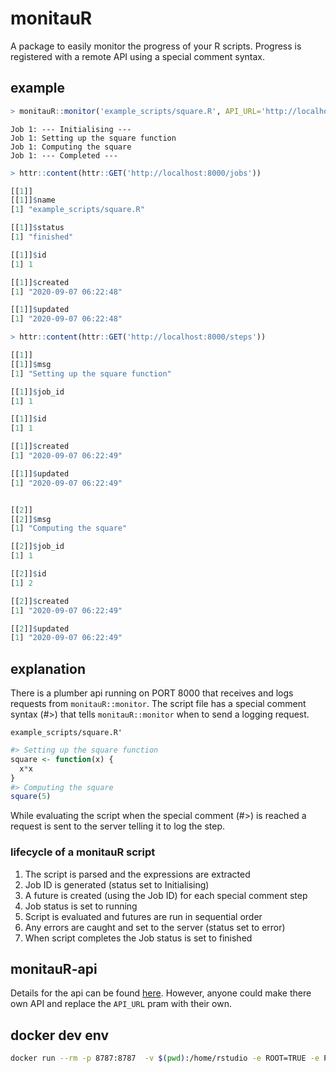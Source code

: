 # monitauR

A package to easily monitor the progress of your R scripts. Progress is registered with a remote API using a special comment syntax.

## example 

```R
> monitauR::monitor('example_scripts/square.R', API_URL='http://localhost:8000/')
```
```
Job 1: --- Initialising ---
Job 1: Setting up the square function
Job 1: Computing the square
Job 1: --- Completed ---
```
```R
> httr::content(httr::GET('http://localhost:8000/jobs'))
```
```R
[[1]]
[[1]]$name
[1] "example_scripts/square.R"

[[1]]$status
[1] "finished"

[[1]]$id
[1] 1

[[1]]$created
[1] "2020-09-07 06:22:48"

[[1]]$updated
[1] "2020-09-07 06:22:48"
```
```R
> httr::content(httr::GET('http://localhost:8000/steps'))

```
```R
[[1]]
[[1]]$msg
[1] "Setting up the square function"

[[1]]$job_id
[1] 1

[[1]]$id
[1] 1

[[1]]$created
[1] "2020-09-07 06:22:49"

[[1]]$updated
[1] "2020-09-07 06:22:49"


[[2]]
[[2]]$msg
[1] "Computing the square"

[[2]]$job_id
[1] 1

[[2]]$id
[1] 2

[[2]]$created
[1] "2020-09-07 06:22:49"

[[2]]$updated
[1] "2020-09-07 06:22:49"
```

## explanation 

There is a plumber api running on PORT 8000 that receives and logs requests from `monitauR::monitor`. The script file has a special comment syntax (#>) that tells `monitauR::monitor` when to send a logging request. 

`example_scripts/square.R'`

```R
#> Setting up the square function
square <- function(x) {
  x*x
}
#> Computing the square
square(5)
```

While evaluating the script when the special comment (#>) is reached a request is sent to the server telling it to log the step.

### lifecycle of a monitauR script

1. The script is parsed and the expressions are extracted
2. Job ID is generated (status set to Initialising)
3. A future is created (using the Job ID) for each special comment step
4. Job status is set to running
5. Script is evaluated and futures are run in sequential order 
6. Any errors are caught and set to the server (status set to error)
6. When script completes the Job status is set to finished

## monitauR-api

Details for the api can be found [here](https://github.com/Wytamma/monitauR/tree/master/monitauR-api). However, anyone could make there own API and replace the `API_URL` pram with their own.

## docker dev env

```bash
docker run --rm -p 8787:8787  -v $(pwd):/home/rstudio -e ROOT=TRUE -e PASSWORD=yourpasswordhere rocker/rstudio
```

